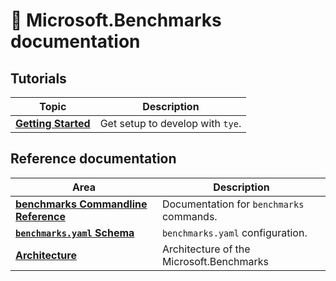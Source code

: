 # 📖 Microsoft.Benchmarks documentation

## Tutorials

| Topic | Description |
|-------|-------------|
|**[Getting Started](getting_started.md)** | Get setup to develop with `tye`.


## Reference documentation

| Area | Description |
|------|-------------|
|**[benchmarks Commandline Reference](reference/commandline/README.md)** | Documentation for `benchmarks` commands.
|**[`benchmarks.yaml` Schema](reference/schema.md)** | `benchmarks.yaml` configuration.
|**[Architecture](reference/architecture.md)** | Architecture of the Microsoft.Benchmarks